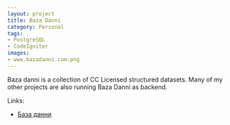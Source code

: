 ```yaml
---
layout: project
title: Baza Danni
category: Personal
tags:
- PostgreSQL
- CodeIgniter
images:
- www.bazadanni.com.png
---
```


Baza danni is a collection of CC Licensed structured datasets. Many of my other projects are also running Baza Danni as backend.

Links:

* [База данни](http://bazadanni.com)

